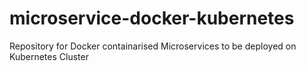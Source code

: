 # microservice-docker-kubernetes
Repository for Docker containarised Microservices to be deployed on Kubernetes Cluster

